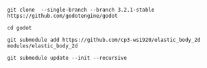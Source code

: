 `git clone  --single-branch --branch 3.2.1-stable https://github.com/godotengine/godot`

`cd godot`

`git submodule add https://github.com/cp3-ws1920/elastic_body_2d modules/elastic_body_2d`

`git submodule update --init --recursive`
